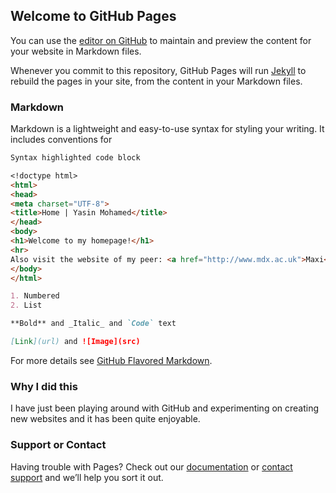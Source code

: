 ## Welcome to GitHub Pages

You can use the [editor on GitHub](https://github.com/Yasin820/yasin/edit/main/README.md) to maintain and preview the content for your website in Markdown files.

Whenever you commit to this repository, GitHub Pages will run [Jekyll](https://jekyllrb.com/) to rebuild the pages in your site, from the content in your Markdown files.

### Markdown

Markdown is a lightweight and easy-to-use syntax for styling your writing. It includes conventions for

```markdown
Syntax highlighted code block

<!doctype html>
<html>
<head>
<meta charset="UTF-8">
<title>Home | Yasin Mohamed</title>
</head>
<body>
<h1>Welcome to my homepage!</h1>
<hr>
Also visit the website of my peer: <a href="http://www.mdx.ac.uk">Maxi</a>
</body>
</html>

1. Numbered
2. List

**Bold** and _Italic_ and `Code` text

[Link](url) and ![Image](src)
```

For more details see [GitHub Flavored Markdown](https://guides.github.com/features/mastering-markdown/).

### Why I did this

I have just been playing around with GitHub and experimenting on creating new websites and it has been quite enjoyable.

### Support or Contact

Having trouble with Pages? Check out our [documentation](https://docs.github.com/categories/github-pages-basics/) or [contact support](https://support.github.com/contact) and we’ll help you sort it out.
